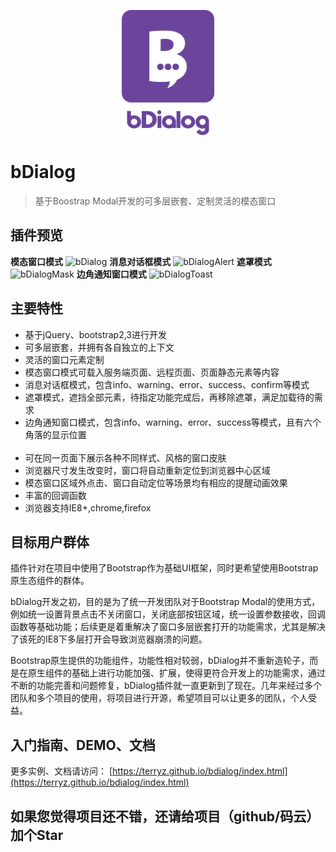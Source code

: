 <p align="center"><img src="logo/vertical.png" alt="bDialog" height="200px"></p>

# bDialog

> 基于Boostrap Modal开发的可多层嵌套、定制灵活的模态窗口

## 插件预览

**模态窗口模式**
![bDialog](https://terryz.github.io/image/bDialog.png)
**消息对话框模式**
![bDialogAlert](https://terryz.github.io/image/bDialogAlert.png)
**遮罩模式**
![bDialogMask](https://terryz.github.io/image/bDialogMask.png)
**边角通知窗口模式**
![bDialogToast](https://terryz.github.io/image/bDialogToast.png)

## 主要特性

<ul>
  <li>基于jQuery、bootstrap2,3进行开发</li>
  <li>可多层嵌套，并拥有各自独立的上下文</li>
  <li>灵活的窗口元素定制</li>
  <li>模态窗口模式可载入服务端页面、远程页面、页面静态元素等内容</li>
  <li>消息对话框模式，包含info、warning、error、success、confirm等模式</li>
  <li>遮罩模式，遮挡全部元素，待指定功能完成后，再移除遮罩，满足加载待的需求</li>
  <li>边角通知窗口模式，包含info、warning、error、success等模式，且有六个角落的显示位置</li>
  <li>可在同一页面下展示各种不同样式、风格的窗口皮肤</li>
  <li>浏览器尺寸发生改变时，窗口将自动重新定位到浏览器中心区域</li>
  <li>模态窗口区域外点击、窗口自动定位等场景均有相应的提醒动画效果</li>
  <li>丰富的回调函数</li>
  <li>浏览器支持IE8+,chrome,firefox</li>
</ul>

## 目标用户群体

插件针对在项目中使用了Bootstrap作为基础UI框架，同时更希望使用Bootstrap原生态组件的群体。

bDialog开发之初，目的是为了统一开发团队对于Bootstrap Modal的使用方式，例如统一设置背景点击不关闭窗口，关闭底部按钮区域，统一设置参数接收，回调函数等基础功能；后续更是着重解决了窗口多层嵌套打开的功能需求，尤其是解决了该死的IE8下多层打开会导致浏览器崩溃的问题。

Bootstrap原生提供的功能组件，功能性相对较弱，bDialog并不重新造轮子，而是在原生组件的基础上进行功能加强、扩展，使得更符合开发上的功能需求，通过不断的功能完善和问题修复，bDialog插件就一直更新到了现在。几年来经过多个团队和多个项目的使用，将项目进行开源，希望项目可以让更多的团队，个人受益。


## 入门指南、DEMO、文档

更多实例、文档请访问：
[https://terryz.github.io/bdialog/index.html](https://terryz.github.io/bdialog/index.html)

## 如果您觉得项目还不错，还请给项目（github/码云）加个Star
